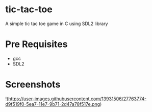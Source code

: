 # tic-tac-toe
A simple tic tac toe game in C using SDL2 library

# Pre Requisites
* gcc
* SDL2
# Screenshots
!(https://user-images.githubusercontent.com/13931506/27763774-d9f519f0-5ea7-11e7-9b71-2d47a78f517e.png)
